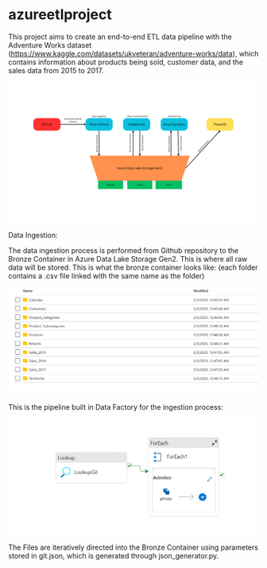 # azureetlproject
This project aims to create an end-to-end ETL data pipeline with the Adventure Works dataset (https://www.kaggle.com/datasets/ukveteran/adventure-works/data), which contains information about
products being sold, customer data, and the sales data from 2015 to 2017.

![Flowchart](<images/diagram.png>)

Data Ingestion:

The data ingestion process is performed from Github repository to the Bronze Container in Azure Data Lake Storage Gen2. This is where all raw data will be stored.
This is what the bronze container looks like: (each folder contains a .csv file linked with the same name as the folder)

![BronzeContainer](<images/bronze.png>)

This is the pipeline built in Data Factory for the ingestion process:

![DataFactory](<images/DataFactory.png>)

The Files are iteratively directed into the Bronze Container using parameters stored in git.json, which is generated through json_generator.py. 

